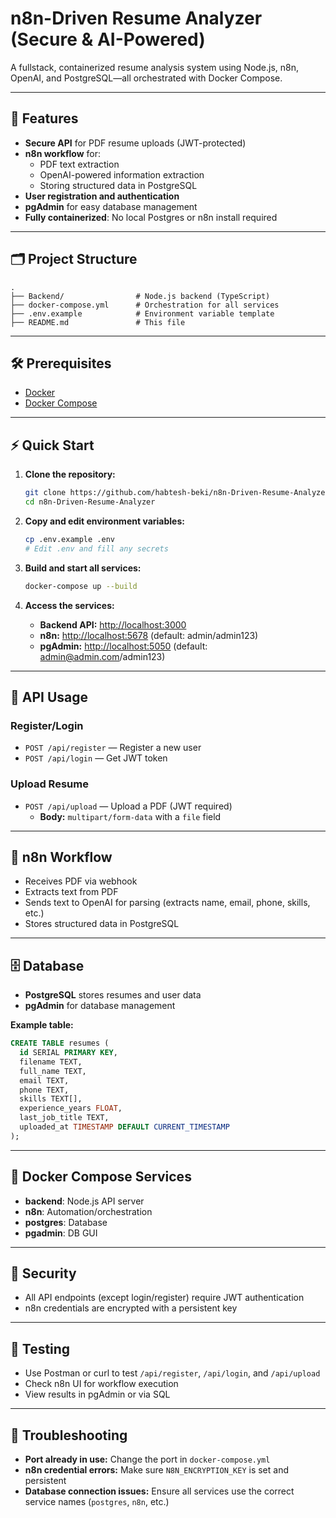 # n8n-Driven Resume Analyzer (Secure & AI-Powered)

A fullstack, containerized resume analysis system using Node.js, n8n, OpenAI, and PostgreSQL—all orchestrated with Docker Compose.

---

## 🚀 Features

- **Secure API** for PDF resume uploads (JWT-protected)
- **n8n workflow** for:
  - PDF text extraction
  - OpenAI-powered information extraction
  - Storing structured data in PostgreSQL
- **User registration and authentication**
- **pgAdmin** for easy database management
- **Fully containerized**: No local Postgres or n8n install required

---

## 🗂️ Project Structure

```
.
├── Backend/                # Node.js backend (TypeScript)
├── docker-compose.yml      # Orchestration for all services
├── .env.example            # Environment variable template
├── README.md               # This file
```

---

## 🛠️ Prerequisites

- [Docker](https://www.docker.com/get-started)
- [Docker Compose](https://docs.docker.com/compose/)

---

## ⚡ Quick Start

1. **Clone the repository:**

   ```bash
   git clone https://github.com/habtesh-beki/n8n-Driven-Resume-Analyzer.git
   cd n8n-Driven-Resume-Analyzer
   ```

2. **Copy and edit environment variables:**

   ```bash
   cp .env.example .env
   # Edit .env and fill any secrets
   ```

3. **Build and start all services:**

   ```bash
   docker-compose up --build
   ```

4. **Access the services:**
   - **Backend API:** [http://localhost:3000](http://localhost:3000)
   - **n8n:** [http://localhost:5678](http://localhost:5678) (default: admin/admin123)
   - **pgAdmin:** [http://localhost:5050](http://localhost:5050) (default: admin@admin.com/admin123)

---

## 📝 API Usage

### **Register/Login**

- `POST /api/register` — Register a new user
- `POST /api/login` — Get JWT token

### **Upload Resume**

- `POST /api/upload` — Upload a PDF (JWT required)
  - **Body:** `multipart/form-data` with a `file` field

---

## 🧠 n8n Workflow

- Receives PDF via webhook
- Extracts text from PDF
- Sends text to OpenAI for parsing (extracts name, email, phone, skills, etc.)
- Stores structured data in PostgreSQL

---

## 🗄️ Database

- **PostgreSQL** stores resumes and user data
- **pgAdmin** for database management

**Example table:**

```sql
CREATE TABLE resumes (
  id SERIAL PRIMARY KEY,
  filename TEXT,
  full_name TEXT,
  email TEXT,
  phone TEXT,
  skills TEXT[],
  experience_years FLOAT,
  last_job_title TEXT,
  uploaded_at TIMESTAMP DEFAULT CURRENT_TIMESTAMP
);
```

---

## 🐳 Docker Compose Services

- **backend**: Node.js API server
- **n8n**: Automation/orchestration
- **postgres**: Database
- **pgadmin**: DB GUI

---

## 🔐 Security

- All API endpoints (except login/register) require JWT authentication
- n8n credentials are encrypted with a persistent key

---

## 🧪 Testing

- Use Postman or curl to test `/api/register`, `/api/login`, and `/api/upload`
- Check n8n UI for workflow execution
- View results in pgAdmin or via SQL

---

## 🧰 Troubleshooting

- **Port already in use:** Change the port in `docker-compose.yml`
- **n8n credential errors:** Make sure `N8N_ENCRYPTION_KEY` is set and persistent
- **Database connection issues:** Ensure all services use the correct service names (`postgres`, `n8n`, etc.)
